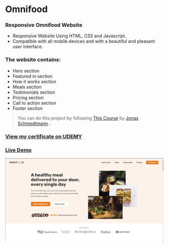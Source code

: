 # Omnifood

### Responsive Omnifood Website

- Responsive Website Using HTML, CSS and Javascript.
- Compatible with all mobile devices and with a beautiful and pleasant user interface.

### The website contains:
- Hero section
- Featured in section
- How it works section
- Meals section
- Testimonials section
- Pricing section
- Call to action section
- Footer section

<!-- Notes -->

> You can do this project by following [This Course][course] by [Jonas Schmedtmann][jonas]...

### [View my certificate on UDEMY][certificate]

### [Live Demo][demo]

<!-- Links -->

[course]: https://www.udemy.com/course/design-and-develop-a-killer-website-with-html5-and-css3/
[jonas]: https://www.udemy.com/user/jonasschmedtmann/
[certificate]: https://www.udemy.com/certificate/UC-f6f8f768-fe8b-4fca-a3c6-061c706a41da/
[demo]: https://omnifood-muhammad.netlify.app/

<!-- Screen Shot -->

![screen shot](Omnifood.png)
